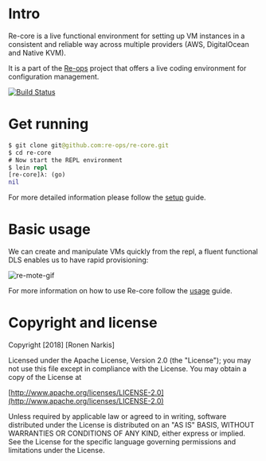 # Intro

Re-core is a live functional environment for setting up VM instances in a consistent and reliable way across multiple providers (AWS, DigitalOcean and Native KVM).

It is a part of the [Re-ops](https://re-ops.github.io/re-ops/) project that offers a live coding environment for configuration management.

[![Build Status](https://travis-ci.org/re-ops/re-core.png)](https://travis-ci.org/re-ops/re-core)

# Get running

```clojure
$ git clone git@github.com:re-ops/re-core.git
$ cd re-core
# Now start the REPL environment
$ lein repl
[re-core]λ: (go)
nil
```

For more detailed information please follow the [setup](https://re-ops.github.io/re-docs/setup/re-core.html#intro) guide.

# Basic usage

We can create and manipulate VMs quickly from the repl, a fluent functional DLS enables us to have rapid provisioning:

![re-mote-gif](https://re-ops.github.io/re-one/gifs/re-core.gif)

For more information on how to use Re-core follow the [usage](https://re-ops.github.io/re-docs/usage/#re-core) guide.

# Copyright and license

Copyright [2018] [Ronen Narkis]

Licensed under the Apache License, Version 2.0 (the "License");
you may not use this file except in compliance with the License.
You may obtain a copy of the License at

  [http://www.apache.org/licenses/LICENSE-2.0](http://www.apache.org/licenses/LICENSE-2.0)

Unless required by applicable law or agreed to in writing, software
distributed under the License is distributed on an "AS IS" BASIS,
WITHOUT WARRANTIES OR CONDITIONS OF ANY KIND, either express or implied.
See the License for the specific language governing permissions and
limitations under the License.
